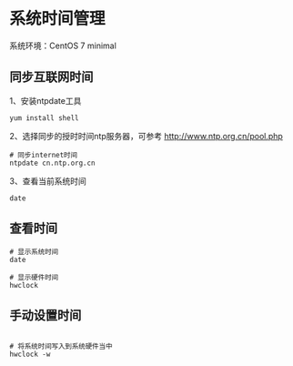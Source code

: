 # 系统时间管理

系统环境：CentOS 7 minimal

## 同步互联网时间

1、安装ntpdate工具

```shell
yum install shell
```

2、选择同步的授时时间ntp服务器，可参考 <http://www.ntp.org.cn/pool.php>

```shell
# 同步internet时间
ntpdate cn.ntp.org.cn
```

3、查看当前系统时间

```shell
date
```
## 查看时间

```shell
# 显示系统时间
date

# 显示硬件时间
hwclock
```

## 手动设置时间

```shell

# 将系统时间写入到系统硬件当中
hwclock -w

```